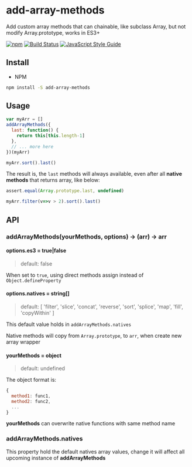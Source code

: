 # add-array-methods
Add custom array methods that can chainable, like subclass Array, but not modify Array.prototype, works in ES3+

[![npm](https://img.shields.io/npm/v/add-array-methods.svg "Version")](https://www.npmjs.com/package/add-array-methods)
[![Build Status](https://travis-ci.org/futurist/add-array-methods.svg?branch=master)](https://travis-ci.org/futurist/add-array-methods)
[![JavaScript Style Guide](https://img.shields.io/badge/code_style-standard-brightgreen.svg)](https://standardjs.com)


## Install

- NPM

``` bash
npm install -S add-array-methods
```

## Usage

``` javascript
var myArr = []
addArrayMethods({
  last: function() {
    return this[this.length-1]
  },
  // ... more here
})(myArr)

myArr.sort().last()
```

The result is, the `last` methods will always available, even after all **native methods** that returns array, like below:

``` javascript
assert.equal(Array.prototype.last, undefined)

myArr.filter(v=>v > 2).sort().last()
```

## API

### addArrayMethods(yourMethods, options) -> (arr) -> arr

#### options.es3 = true|false

> default: false

When set to `true`, using direct methods assign instead of `Object.defineProperty`

#### options.natives = string[]

> default: [
>    'filter', 'slice', 'concat',
>    'reverse', 'sort', 'splice',
>    'map', 'fill', 'copyWithin'
>  ]

This default value holds in `addArrayMethods.natives`

Native methods will copy from `Array.prototype`, to `arr`, when create new array wrapper

#### yourMethods = object

> default: undefined

The object format is:

``` javascript
{
  method1: func1,
  method2: func2,
  ...
}
```

**yourMethods** can overwrite native functions with same method name


### addArrayMethods.natives

This property hold the default natives array values, change it will affect all upcoming instance of **addArrayMethods**

